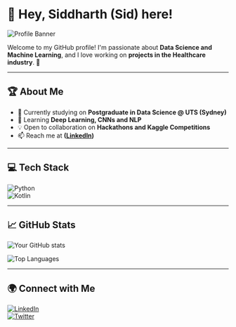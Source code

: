 # 👋 Hey, Siddharth (Sid) here!

![Profile Banner](https://via.placeholder.com/1200x400)

Welcome to my GitHub profile! I'm passionate about **Data Science and Machine Learning**, and I love working on **projects in the Healthcare industry**. 🚀

---

## 🏆 About Me
- 🔭 Currently studying on **Postgraduate in Data Science @ UTS (Sydney)**
- 🌱 Learning **Deep Learning, CNNs and NLP**
- 💡 Open to collaboration on **Hackathons and Kaggle Competitions**
- 📫 Reach me at **([LinkedIn](https://www.linkedin.com/in/siddhartharora01/))**

---

## 💻 Tech Stack
![Python](https://img.shields.io/badge/-Python-3776AB?logo=python&logoColor=white&style=flat-square)  
![Kotlin](https://img.shields.io/badge/-JavaScript-F7DF1E?logo=kotlin&logoColor=black&style=flat-square)  


---

## 📈 GitHub Stats
![Your GitHub stats](https://github-readme-stats.vercel.app/api?username=SidArora01&show_icons=true&theme=radical)

![Top Languages](https://github-readme-stats.vercel.app/api/top-langs/?username=SidArora01&layout=compact&theme=radical)

---

## 🌍 Connect with Me
[![LinkedIn](https://img.shields.io/badge/-LinkedIn-0077B5?logo=linkedin&logoColor=white&style=flat-square)](https://www.linkedin.com/in/siddhartharora01/)  
[![Twitter](https://img.shields.io/badge/-Twitter-1DA1F2?logo=twitter&logoColor=white&style=flat-square)](https://twitter.com/your-handle)  
